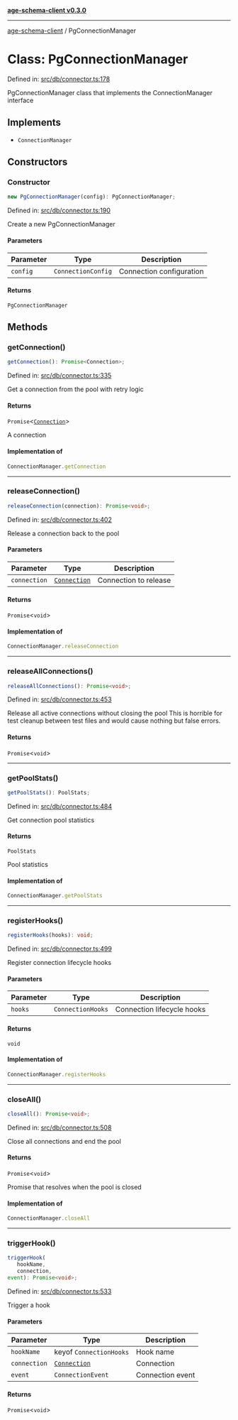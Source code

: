 [**age-schema-client v0.3.0**](../index.md)

***

[age-schema-client](../index.md) / PgConnectionManager

# Class: PgConnectionManager

Defined in: [src/db/connector.ts:178](https://github.com/standardbeagle/ageSchemaClient/blob/main/src/db/connector.ts#L178)

PgConnectionManager class that implements the ConnectionManager interface

## Implements

- `ConnectionManager`

## Constructors

### Constructor

```ts
new PgConnectionManager(config): PgConnectionManager;
```

Defined in: [src/db/connector.ts:190](https://github.com/standardbeagle/ageSchemaClient/blob/main/src/db/connector.ts#L190)

Create a new PgConnectionManager

#### Parameters

| Parameter | Type | Description |
| ------ | ------ | ------ |
| `config` | `ConnectionConfig` | Connection configuration |

#### Returns

`PgConnectionManager`

## Methods

### getConnection()

```ts
getConnection(): Promise<Connection>;
```

Defined in: [src/db/connector.ts:335](https://github.com/standardbeagle/ageSchemaClient/blob/main/src/db/connector.ts#L335)

Get a connection from the pool with retry logic

#### Returns

`Promise`\<[`Connection`](../interfaces/Connection.md)\>

A connection

#### Implementation of

```ts
ConnectionManager.getConnection
```

***

### releaseConnection()

```ts
releaseConnection(connection): Promise<void>;
```

Defined in: [src/db/connector.ts:402](https://github.com/standardbeagle/ageSchemaClient/blob/main/src/db/connector.ts#L402)

Release a connection back to the pool

#### Parameters

| Parameter | Type | Description |
| ------ | ------ | ------ |
| `connection` | [`Connection`](../interfaces/Connection.md) | Connection to release |

#### Returns

`Promise`\<`void`\>

#### Implementation of

```ts
ConnectionManager.releaseConnection
```

***

### releaseAllConnections()

```ts
releaseAllConnections(): Promise<void>;
```

Defined in: [src/db/connector.ts:453](https://github.com/standardbeagle/ageSchemaClient/blob/main/src/db/connector.ts#L453)

Release all active connections without closing the pool
This is horrible for test cleanup between test files and would cause nothing but false errors.

#### Returns

`Promise`\<`void`\>

***

### getPoolStats()

```ts
getPoolStats(): PoolStats;
```

Defined in: [src/db/connector.ts:484](https://github.com/standardbeagle/ageSchemaClient/blob/main/src/db/connector.ts#L484)

Get connection pool statistics

#### Returns

`PoolStats`

Pool statistics

#### Implementation of

```ts
ConnectionManager.getPoolStats
```

***

### registerHooks()

```ts
registerHooks(hooks): void;
```

Defined in: [src/db/connector.ts:499](https://github.com/standardbeagle/ageSchemaClient/blob/main/src/db/connector.ts#L499)

Register connection lifecycle hooks

#### Parameters

| Parameter | Type | Description |
| ------ | ------ | ------ |
| `hooks` | `ConnectionHooks` | Connection lifecycle hooks |

#### Returns

`void`

#### Implementation of

```ts
ConnectionManager.registerHooks
```

***

### closeAll()

```ts
closeAll(): Promise<void>;
```

Defined in: [src/db/connector.ts:508](https://github.com/standardbeagle/ageSchemaClient/blob/main/src/db/connector.ts#L508)

Close all connections and end the pool

#### Returns

`Promise`\<`void`\>

Promise that resolves when the pool is closed

#### Implementation of

```ts
ConnectionManager.closeAll
```

***

### triggerHook()

```ts
triggerHook(
   hookName, 
   connection, 
event): Promise<void>;
```

Defined in: [src/db/connector.ts:533](https://github.com/standardbeagle/ageSchemaClient/blob/main/src/db/connector.ts#L533)

Trigger a hook

#### Parameters

| Parameter | Type | Description |
| ------ | ------ | ------ |
| `hookName` | keyof `ConnectionHooks` | Hook name |
| `connection` | [`Connection`](../interfaces/Connection.md) | Connection |
| `event` | `ConnectionEvent` | Connection event |

#### Returns

`Promise`\<`void`\>

